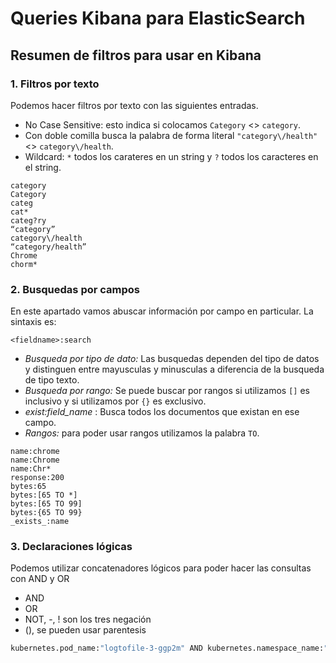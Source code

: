 # Queries Kibana para ElasticSearch

## Resumen de filtros para usar en Kibana

### 1.  Filtros por texto

Podemos hacer filtros por texto con las siguientes entradas. 

* No Case Sensitive: esto indica si colocamos `Category` <> `category`.
* Con doble comilla busca la palabra de forma literal `"category\/health"` <> `category\/health`.
* Wildcard: `*` todos los carateres en un string y `?` todos los caracteres en el string.

```text
category
Category
categ
cat*
categ?ry
“category”
category\/health
“category/health”
Chrome
chorm*
```

### 2. Busquedas por campos

En este apartado vamos abuscar información por campo en particular. La sintaxis es:

```
<fieldname>:search
```

* *Busqueda por tipo de dato:* Las busquedas dependen del tipo de datos y distinguen entre mayusculas y minusculas a diferencia de la busqueda de tipo texto.
* *Busqueda por rango:* Se puede buscar por rangos si utilizamos `[]` es inclusivo y si utilizamos por `{}` es exclusivo.
* *_exist_:field_name* : Busca todos los documentos que existan en ese campo.
* *Rangos:* para poder usar rangos utilizamos la palabra `TO`.

```
name:chrome
name:Chrome
name:Chr*
response:200
bytes:65
bytes:[65 TO *]
bytes:[65 TO 99]
bytes:{65 TO 99}
_exists_:name
```

### 3. Declaraciones lógicas

Podemos utilizar concatenadores lógicos para poder hacer las consultas con AND y OR

* AND
* OR
* NOT, -, ! son los tres negación
* (), se pueden usar parentesis

```bash
kubernetes.pod_name:"logtofile-3-ggp2m" AND kubernetes.namespace_name:"developer-sidecar"
```